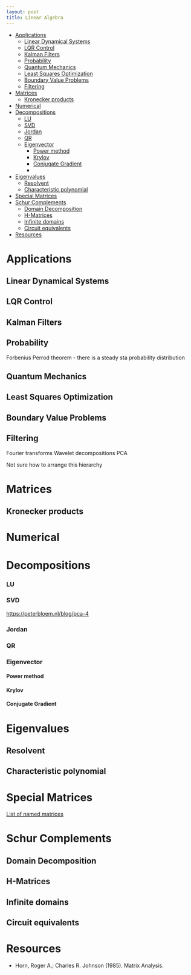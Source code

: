 ```yaml
---
layout: post
title: Linear Algebra
---
```

- [Applications](#applications)
  - [Linear Dynamical Systems](#linear-dynamical-systems)
  - [LQR Control](#lqr-control)
  - [Kalman Filters](#kalman-filters)
  - [Probability](#probability)
  - [Quantum Mechanics](#quantum-mechanics)
  - [Least Squares Optimization](#least-squares-optimization)
  - [Boundary Value Problems](#boundary-value-problems)
  - [Filtering](#filtering)
- [Matrices](#matrices)
  - [Kronecker products](#kronecker-products)
- [Numerical](#numerical)
- [Decompositions](#decompositions)
    - [LU](#lu)
    - [SVD](#svd)
    - [Jordan](#jordan)
    - [QR](#qr)
    - [Eigenvector](#eigenvector)
      - [Power method](#power-method)
      - [Krylov](#krylov)
      - [Conjugate Gradient](#conjugate-gradient)
      - [](#)
- [Eigenvalues](#eigenvalues)
  - [Resolvent](#resolvent)
  - [Characteristic polynomial](#characteristic-polynomial)
- [Special Matrices](#special-matrices)
- [Schur Complements](#schur-complements)
  - [Domain Decomposition](#domain-decomposition)
  - [H-Matrices](#h-matrices)
  - [Infinite domains](#infinite-domains)
  - [Circuit equivalents](#circuit-equivalents)
- [Resources](#resources)


# Applications
## Linear Dynamical Systems
## LQR Control
## Kalman Filters
## Probability
Forbenius Perrod theorem - there is a steady sta probability distribution

## Quantum Mechanics
## Least Squares Optimization
## Boundary Value Problems
## Filtering
Fourier transforms
Wavelet decompositions
PCA


Not sure how to arrange this hierarchy
# Matrices
## Kronecker products


# Numerical

# Decompositions
### LU
### SVD
https://peterbloem.nl/blog/pca-4
### Jordan
### QR
### Eigenvector
#### Power method
#### Krylov
#### Conjugate Gradient
#### 


# Eigenvalues
## Resolvent
## Characteristic polynomial

# Special Matrices
[List of named matrices](https://en.wikipedia.org/wiki/List_of_named_matrices)

# Schur Complements
## Domain Decomposition
## H-Matrices
## Infinite domains
## Circuit equivalents

# Resources
- Horn, Roger A.; Charles R. Johnson (1985). Matrix Analysis. 